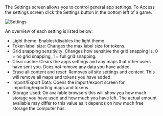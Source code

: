 The Settings screen allows you to control general app settings.
To Access the settings screen click the Settings button in the bottom left of a game.

![Settings](settings)

An overview of each setting is listed below:

- Light theme: Enables/disables the light theme.
- Token label size: Changes the max label size for tokens.
- Grid snapping sensitivity: Changes how sensitive the grid snapping is. 0 = no grid snapping, 1 = full grid snapping.
- Clear cache: Clears the apps settings and any maps that other users have sent you. Does not remove any data you have added.
- Erase all content and reset: Removes all site settings and content. This will remove all maps and tokens you have added.
- Import/Export Data: Opens the import/export screen for importing/exporting maps and tokens.
- Storage Used: On available browsers this will show you how much storage you have used and how much you have left. The actual amount available may differ to this value as it depends on how much free storage the computer has.
